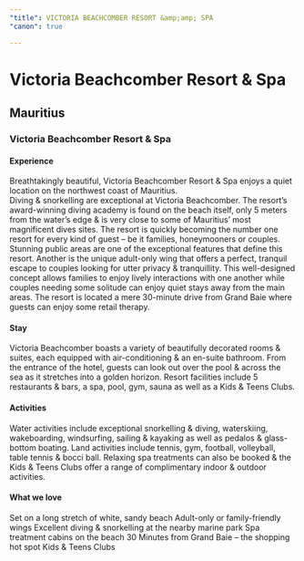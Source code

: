 ```yaml
---
"title": VICTORIA BEACHCOMBER RESORT &amp;amp; SPA
"canon": true

---
```


# Victoria Beachcomber Resort & Spa
## Mauritius
### Victoria Beachcomber Resort & Spa

#### Experience
Breathtakingly beautiful, Victoria Beachcomber Resort &amp; Spa enjoys a quiet location on the northwest coast of Mauritius.  
Diving &amp; snorkelling are exceptional at Victoria Beachcomber.  The resort’s award-winning diving academy is found on the beach itself, only 5 meters from the water’s edge &amp; is very close to some of Mauritius’ most magnificent dives sites.
The resort is quickly becoming the number one resort for every kind of guest – be it families, honeymooners or couples.
Stunning public areas are one of the exceptional features that define this resort.  Another is the unique adult-only wing that offers a perfect, tranquil escape to couples looking for utter privacy &amp; tranquillity. 
This well-designed concept allows families to enjoy lively interactions with one another while couples needing some solitude can enjoy quiet stays away from the main areas.
The resort is located a mere 30-minute drive from Grand Baie where guests can enjoy some retail therapy.

#### Stay
Victoria Beachcomber boasts a variety of beautifully decorated rooms &amp; suites, each equipped with air-conditioning &amp; an en-suite bathroom.
From the entrance of the hotel, guests can look out over the pool &amp; across the sea as it stretches into a golden horizon.  Resort facilities include 5 restaurants &amp; bars, a spa, pool, gym, sauna as well as a Kids &amp; Teens Clubs.

#### Activities
Water activities include exceptional snorkelling &amp; diving, waterskiing, wakeboarding, windsurfing, sailing &amp; kayaking as well as pedalos &amp; glass-bottom boating.
Land activities include tennis, gym, football, volleyball, table tennis &amp; bocci ball.  Relaxing spa treatments can also be booked &amp; the Kids &amp; Teens Clubs offer a range of complimentary indoor &amp; outdoor activities.


#### What we love
Set on a long stretch of white, sandy beach
Adult-only or family-friendly wings
Excellent diving &amp; snorkelling at the nearby marine park
Spa treatment cabins on the beach
30 Minutes from Grand Baie – the shopping hot spot
Kids &amp; Teens Clubs